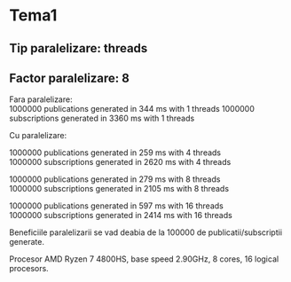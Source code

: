 # Tema1
## Tip paralelizare: threads
## Factor paralelizare: 8
Fara paralelizare:  
1000000 publications generated in 344 ms with 1 threads
1000000 subscriptions generated in 3360 ms with 1 threads

Cu paralelizare:  
 
1000000 publications generated in 259 ms with 4 threads  
1000000 subscriptions generated in 2620 ms with 4 threads  
  
1000000 publications generated in 279 ms with 8 threads  
1000000 subscriptions generated in 2105 ms with 8 threads  
  
1000000 publications generated in 597 ms with 16 threads  
1000000 subscriptions generated in 2414 ms with 16 threads  

Beneficiile paralelizarii se vad deabia de la 100000 de publicatii/subscriptii generate.  

Procesor AMD Ryzen 7 4800HS, base speed 2.90GHz, 8 cores, 16 logical procesors.  
